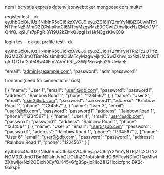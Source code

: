 npm i bcryptjs express dotenv jsonwebtoken mongoose cors multer
 
register test - ok
eyJhbGciOiJIUzI1NiIsInR5cCI6IkpXVCJ9.eyJpZCI6IjY2YmYyNjBjZGUwMTc1NTFmNzBjMmQ2ZCIsImlhdCI6MTcyMzgwMzE0OCwiZXhwIjoxNzI2Mzk1MTQ4fQ._qSiJ1s7pPgR_3YI9U2kZkfxQJpgHzHJrN3gzKIwK0Q

login test - ok
get profile test - ok

eyJhbGciOiJIUzI1NiIsInR5cCI6IkpXVCJ9.eyJpZCI6IjY2YmYyNTRjZTc2OTYzNGM0ZGJmOTBmNSIsImlhdCI6MTcyMzgwMjk4OSwiZXhwIjoxNzI2Mzk0OTg5fQ.QTAf2a948w40Fm2AVnfhNt_vXWjPXmwjFu2RlUwiaeE

"email": "admin1@example.com", 
"password": "adminpassword1"

frontend (need for connection: axios)

[
  {
  "name": "User 1",
  "email": "user1@db.com",
  "password": "password1",
  "address": "Rainbow Road 1",
  "phone": "1234567"
},
{
  "name": "User 2",
  "email": "user2@db.com",
  "password": "password1",
  "address": "Rainbow Road 1",
  "phone": "1234567"
},
{
  "name": "User 3",
  "email": "user3@db.com",
  "password": "password1",
  "address": "Rainbow Road 1",
  "phone": "1234567"
},
{
  "name": "User 4",
  "email": "user4@db.com",
  "password": "password1",
  "address": "Rainbow Road 1",
  "phone": "1234567"
},
{
  "name": "User 5",
  "email": "user5@db.com",
  "password": "password1",
  "address": "Rainbow Road 1",
  "phone": "1234567"
},
{
  "name": "User 6",
  "email": "user6@db.com",
  "password": "password1",
  "address": "Rainbow Road 1",
  "phone": "1234567"
}
]


eyJhbGciOiJIUzI1NiIsInR5cCI6IkpXVCJ9.eyJpZCI6IjY2YmYyNTRjZTc2OTYzNGM0ZGJmOTBmNSIsInJvbGUiOiJhZG1pbiIsImlhdCI6MTcyNDIyOTQxMiwiZXhwIjoxNzI2ODIxNDEyfQ.K454Gfg8Sp-joRIIo21l12HodicfpnclDK2c-0akspE